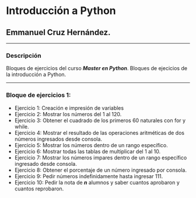 # Introducción a Python
## Emmanuel Cruz Hernández.

----

### Descripción
Bloques de ejercicios del curso ***Master en Python***. Bloques de ejecicios de la introducción a Python.

----

### Bloque de ejercicios 1:
* Ejercicio 1: Creación e impresión de variables
* Ejercicio 2: Mostrar los números del 1 al 120.
* Ejercicio 3: Obtener el cuadrado de los primeros 60 naturales con for y while.
* Ejercicio 4: Mostrar el resultado de las operaciones aritméticas de dos números ingresados desde consola.
* Ejercicio 5: Mostrar los números dentro de un rango específico.
* Ejercicio 6: Mostrar todas las tablas de multiplicar del 1 al 10.
* Ejercicio 7: Mostrar los números impares dentro de un rango específico ingresado desde consola.
* Ejercicio 8: Obtener el porcentaje de un número ingresado por consola.
* Ejercicio 9: Pedir números indefinidamente hasta ingresar 111.
* Ejercicio 10: Pedir la nota de ***n*** alumnos y saber cuantos aprobaron y cuantos reprobaron.